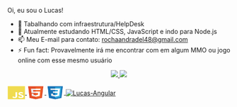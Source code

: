 Oi, eu sou o Lucas!

- 🔭 Tabalhando com infraestrutura/HelpDesk
- 🌱 Atualmente estudando HTML/CSS, JavaScript e indo para Node.js
- 📫 Meu E-mail para contato: rochaandradel48@gmail.com
- ⚡ Fun fact: Provavelmente irá me encontrar com em algum MMO ou jogo online com esse mesmo usuário

<div align="center">
  <a href="https://github.com/Karnameron">
  <img height="180em" src="https://github-readme-stats.vercel.app/api?username=karnameron&show_icons=true&theme=github_dark&include_all_commits=true&count_private=true"/>
  <img height="180em" src="https://github-readme-stats.vercel.app/api/top-langs/?username=karnameron&layout=compact&langs_count=7&theme=github_dark"/>
</div>
<div style="display: inline_block"><br>
  <img align="center" alt="Lucas-Js" height="30" width="40" src="https://raw.githubusercontent.com/devicons/devicon/master/icons/javascript/javascript-plain.svg">
  <img align="center" alt="Lucas-HTML" height="30" width="40" src="https://raw.githubusercontent.com/devicons/devicon/master/icons/html5/html5-original.svg">
  <img align="center" alt="Lucas-CSS" height="30" width="40" src="https://raw.githubusercontent.com/devicons/devicon/master/icons/css3/css3-original.svg">
  <img align="center" alt="Lucas-Angular" height="30" width="40" src=" <img align="center" alt="Lucas-CSS" height="30" width="40" src="https://github.com/devicons/devicon/blob/master/icons/nodejs/nodejs-original.svg">
</div>
